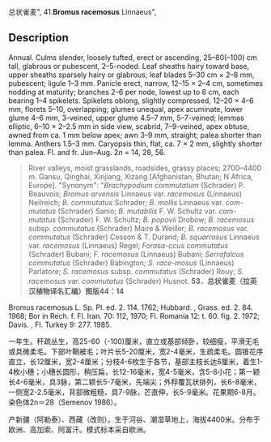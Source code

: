 总状雀麦",
41.**Bromus racemosus** Linnaeus",

## Description
Annual. Culms slender, loosely tufted, erect or ascending, 25–80(–100) cm tall, glabrous or pubescent, 2–5-noded. Leaf sheaths hairy toward base, upper sheaths sparsely hairy or glabrous; leaf blades 5–30 cm × 2–8 mm, pubescent; ligule 1–3 mm. Panicle erect, narrow, 12–15 × 2–4 cm, sometimes nodding at maturity; branches 2–6 per node, lowest up to 6 cm, each bearing 1–4 spikelets. Spikelets oblong, slightly compressed, 12–20 × 4–6 mm, florets 5–10, overlapping; glumes unequal, apex acuminate, lower glume 4–6 mm, 3-veined, upper glume 4.5–7 mm, 5–7-veined; lemmas elliptic, 6–10 × 2–2.5 mm in side view, scabrid, 7–9-veined, apex obtuse, awned from ca. 1 mm below apex; awn 3–9 mm, straight; palea shorter than lemma. Anthers 1.5–3 mm. Caryopsis thin, flat, ca. 7 × 2 mm, slightly shorter than palea. Fl. and fr. Jun–Aug. 2*n* = 14, 28, 56.

> River valleys, moist grasslands, roadsides, grassy places; 2700–4400 m. Gansu, Qinghai, Xinjiang, Xizang [Afghanistan, Bhutan; N Africa, Europe].
  "Synonym": "*Brachypodium commutatum* (Schrader) P. Beauvois; *Bromus arvensis* Linnaeus var. *racemosus* (Linnaeus) Neilreich; *B. commutatus* Schrader; *B. mollis* Linnaeus var. *com-mutatus* (Schrader) Sanio; *B. mutabilis* F. W. Schultz var. *com-mutatus* (Schrader) F. W. Schultz; *B. popovii* Drobow; *B.* *racemosus* subsp. *commutatus* (Schrader) Maire &amp; Weiller; *B. racemosus* var. *commutatus* (Schrader) Cosson &amp; T. Durand; *B. squarrosus* Linnaeus var. *racemosus* (Linnaeus) Regel; *Forasa-ccus commutatus* (Schrader) Bubani; *F. racemosus* (Linnaeus) Bubani; *Serrafalcus commutatus* (Schrader) Babington; *S. race-mosus* (Linnaeus) Parlatore; *S. racemosus* subsp. *commutatus* (Schrader) Rouy; *S. racemosus* var. *commutatus* (Schrader) Husnot.
**53．总状雀麦（拉英汉植物译名汇编）图版44：14**

Bromus racemosus L. Sp. Pl. ed. 2. 114. 1762; Hubbard. , Grass. ed. 2. 84. 1968; Bor in Rech. f. Fl. Iran. 70: 112, 1970; Fl. Romania 12: t. 60. fig. 2. 1972; Davis. , Fl. Turkey 9: 277. 1985.

一年生。秆疏丛生，高25-60（-100)厘米，直立或基部倾卧，较细瘦，平滑无毛或具微柔毛。下部叶鞘被毛；叶片长5-20厘米，宽2-4毫米，生疏柔毛。圆锥花序直立，长12厘米，宽2-4厘米；分枝4-6枚生于各节，基部主枝长达6厘米，着生1-4枚小穗；小穗长圆形，稍压扁，长12-16毫米，宽4-5毫米，含5-8小花；第一颖长4-6毫米，具3脉，第二颖长5-7毫米，先端尖；外稃覆瓦状排列，长6-8毫米，一侧宽2-2.5毫米，背部微粗糙，具7-9脉，芒直伸，长5-9毫米。花果期6-8月。染色体2n＝28（Semenov 1986）。

产新疆（阿勒泰）、西藏（改则）。生于河谷、潮湿草地上，海拔4400米。分布于欧洲、高加索、阿富汗。模式标本采自欧洲。
